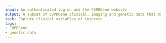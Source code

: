 ```yaml
---
input: An authenticated log on and the COPDGene website
output: A subset of COPDGene clinical, imaging and genetic data that matches researcher interests
task: Explore clinical variables of interest
tags:
- COPDGene
- genetic data
---
```

